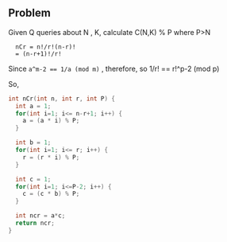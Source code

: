 ## Problem
Given Q queries about N , K, calculate C(N,K) % P where P>N
```
  nCr = n!/r!(n-r)!
  = (n-r+1)!/r!
```
Since   `a^m-2 == 1/a (mod m)` , therefore, 
so 1/r! == r!^p-2 (mod p)

So, 
```cpp
int nCr(int n, int r, int P) {
  int a = 1;
  for(int i=1; i<= n-r+1; i++) {
    a = (a * i) % P;
  }

  int b = 1;
  for(int i=1; i<= r; i++) {
    r = (r * i) % P;
  }

  int c = 1;
  for(int i=1; i<=P-2; i++) {
    c = (c * b) % P;
  }

  int ncr = a*c;
  return ncr;
}
```